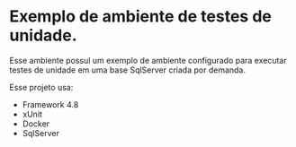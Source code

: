 ﻿# Exemplo de ambiente de testes de unidade.

Esse ambiente possul um exemplo de ambiente configurado para executar testes de unidade em uma base SqlServer criada por demanda.

Esse projeto usa:
* Framework 4.8
* xUnit
* Docker
* SqlServer